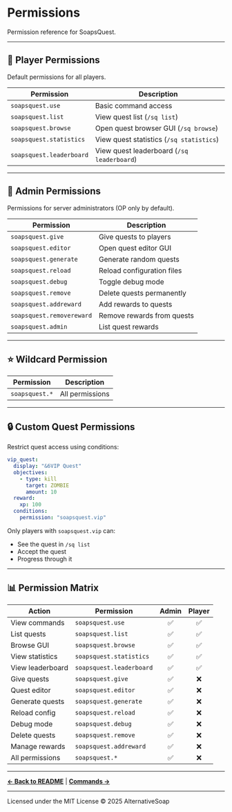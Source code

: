 # Permissions

Permission reference for SoapsQuest.

---

## 👤 Player Permissions

Default permissions for all players.

| Permission | Description |
|------------|-------------|
| `soapsquest.use` | Basic command access |
| `soapsquest.list` | View quest list (`/sq list`) |
| `soapsquest.browse` | Open quest browser GUI (`/sq browse`) |
| `soapsquest.statistics` | View quest statistics (`/sq statistics`) |
| `soapsquest.leaderboard` | View quest leaderboard (`/sq leaderboard`) |

---

## 🔧 Admin Permissions

Permissions for server administrators (OP only by default).

| Permission | Description |
|------------|-------------|
| `soapsquest.give` | Give quests to players |
| `soapsquest.editor` | Open quest editor GUI |
| `soapsquest.generate` | Generate random quests |
| `soapsquest.reload` | Reload configuration files |
| `soapsquest.debug` | Toggle debug mode |
| `soapsquest.remove` | Delete quests permanently |
| `soapsquest.addreward` | Add rewards to quests |
| `soapsquest.removereward` | Remove rewards from quests |
| `soapsquest.admin` | List quest rewards |

---

## ⭐ Wildcard Permission

| Permission | Description |
|------------|-------------|
| `soapsquest.*` | All permissions |

---

## 🔒 Custom Quest Permissions

Restrict quest access using conditions:

```yaml
vip_quest:
  display: "&6VIP Quest"
  objectives:
    - type: kill
      target: ZOMBIE
      amount: 10
  reward:
    xp: 100
  conditions:
    permission: "soapsquest.vip"
```

Only players with `soapsquest.vip` can:
- See the quest in `/sq list`
- Accept the quest
- Progress through it

---

## 📊 Permission Matrix

| Action | Permission | Admin | Player |
|--------|------------|:-----:|:------:|
| View commands | `soapsquest.use` | ✅ | ✅ |
| List quests | `soapsquest.list` | ✅ | ✅ |
| Browse GUI | `soapsquest.browse` | ✅ | ✅ |
| View statistics | `soapsquest.statistics` | ✅ | ✅ |
| View leaderboard | `soapsquest.leaderboard` | ✅ | ✅ |
| Give quests | `soapsquest.give` | ✅ | ❌ |
| Quest editor | `soapsquest.editor` | ✅ | ❌ |
| Generate quests | `soapsquest.generate` | ✅ | ❌ |
| Reload config | `soapsquest.reload` | ✅ | ❌ |
| Debug mode | `soapsquest.debug` | ✅ | ❌ |
| Delete quests | `soapsquest.remove` | ✅ | ❌ |
| Manage rewards | `soapsquest.addreward` | ✅ | ❌ |
| All permissions | `soapsquest.*` | ✅ | ❌ |

---

**[← Back to README](README.md)** | **[Commands →](COMMANDS.md)**

---

Licensed under the MIT License © 2025 AlternativeSoap
